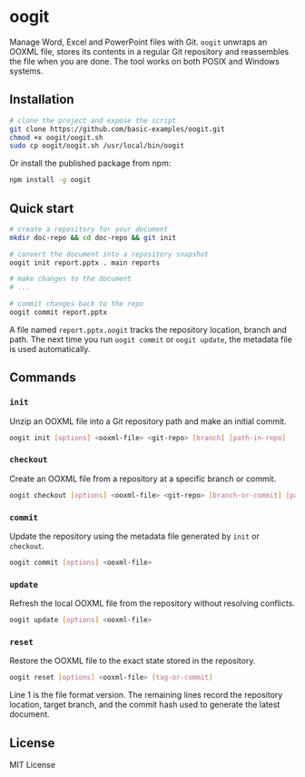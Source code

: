 # oogit

Manage Word, Excel and PowerPoint files with Git. `oogit` unwraps an OOXML file, stores its contents in a regular Git repository and reassembles the file when you are done. The tool works on both POSIX and Windows systems.

## Installation

```bash
# clone the project and expose the script
git clone https://github.com/basic-examples/oogit.git
chmod +x oogit/oogit.sh
sudo cp oogit/oogit.sh /usr/local/bin/oogit
```

Or install the published package from npm:

```bash
npm install -g oogit
```

## Quick start

```bash
# create a repository for your document
mkdir doc-repo && cd doc-repo && git init

# convert the document into a repository snapshot
oogit init report.pptx . main reports

# make changes to the document
# ...

# commit changes back to the repo
oogit commit report.pptx
```

A file named `report.pptx.oogit` tracks the repository location, branch and path. The next time you run `oogit commit` or `oogit update`, the metadata file is used automatically.

## Commands

### `init`
Unzip an OOXML file into a Git repository path and make an initial commit.

```bash
oogit init [options] <ooxml-file> <git-repo> [branch] [path-in-repo]
```

### `checkout`
Create an OOXML file from a repository at a specific branch or commit.

```bash
oogit checkout [options] <ooxml-file> <git-repo> [branch-or-commit] [path-in-repo]
```

### `commit`
Update the repository using the metadata file generated by `init` or `checkout`.

```bash
oogit commit [options] <ooxml-file>
```

### `update`
Refresh the local OOXML file from the repository without resolving conflicts.

```bash
oogit update [options] <ooxml-file>
```

### `reset`
Restore the OOXML file to the exact state stored in the repository.

```bash
oogit reset [options] <ooxml-file> [tag-or-commit]
```

Line 1 is the file format version. The remaining lines record the repository location, target branch, and the commit hash used to generate the latest document.

## License

MIT License
